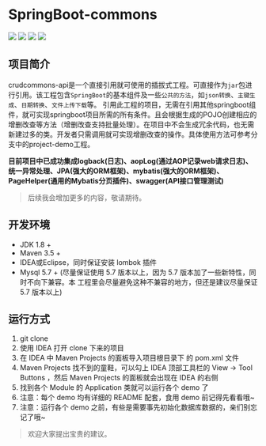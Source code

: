 # SpringBoot-commons

![](https://img.shields.io/badge/build-passing-brightgreen) ![](https://img.shields.io/badge/JDK-1.8.0-orange) ![](https://img.shields.io/badge/SpringBoot-2.1.5.RELEASE-brightgreen) ![](https://img.shields.io/badge/license-MIT-blue)



## 项目简介

crudcommons-api是一个直接引用就可使用的插拔式工程。可直接作为`jar`包进行引用。该工程包含`SpringBoot`的基本组件及一些`公共的方法`，如`json转换`、`主键生成`、`日期转换`、`文件上传下载`等。
引用此工程的项目，无需在引用其他springboot组件，就可实现springboot项目所需的所有条件。且会根据生成的POJO创建相应的增删改查等方法（增删改查支持批量处理）。在项目中不会生成冗余代码，也无需新建过多的类。开发者只需调用就可实现增删改查的操作。具体使用方法可参考分支中的project-demo工程。

**目前项目中已成功集成logback(日志)、aopLog(通过AOP记录web请求日志)、统一异常处理、JPA(强大的ORM框架)、mybatis(强大的ORM框架)、PageHelper(通用的Mybatis分页插件)、swagger(API接口管理测试)**
> 后续我会增加更多的内容，敬请期待。

## 开发环境
- JDK 1.8 +
- Maven 3.5 +
- IDEA或Eclipse，同时保证安装 lombok 插件
- Mysql 5.7 + (尽量保证使用 5.7 版本以上，因为 5.7 版本加了一些新特性，同时不向下兼容。本 工程里会尽量避免这种不兼容的地方，但还是建议尽量保证 5.7 版本以上)

## 运行方式
1. git clone 
2. 使用 IDEA 打开 clone 下来的项目
3. 在 IDEA 中 Maven Projects 的面板导入项目根目录下 的 pom.xml 文件
4. Maven Projects 找不到的童鞋，可以勾上 IDEA 顶部工具栏的 View -> Tool Buttons ，然后 Maven Projects 的面板就会出现在 IDEA 的右侧
5. 找到各个 Module 的 Application 类就可以运行各个 demo 了
6. 注意：每个 demo 均有详细的 README 配套，食用 demo 前记得先看看哦~
7. 注意：运行各个 demo 之前，有些是需要事先初始化数据库数据的，亲们别忘记了哦~

> 欢迎大家提出宝贵的建议。
